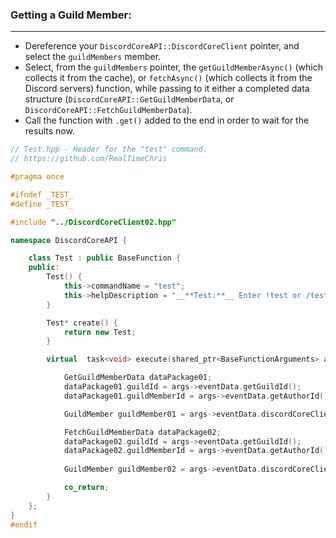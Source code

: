 ### **Getting a Guild Member:**
---
- Dereference your `DiscordCoreAPI::DiscordCoreClient` pointer, and select the `guildMembers` member.
- Select, from the `guildMembers` pointer, the `getGuildMemberAsync()` (which collects it from the cache), or `fetchAsync()` (which collects it from the Discord servers) function, while passing to it either a completed data structure (`DiscordCoreAPI::GetGuildMemberData`, or `DiscordCoreAPI::FetchGuildMemberData`).
- Call the function with `.get()` added to the end in order to wait for the results now.

```cpp
// Test.hpp - Header for the "test" command.
// https://github.com/RealTimeChris

#pragma once

#ifndef _TEST_
#define _TEST_

#include "../DiscordCoreClient02.hpp"

namespace DiscordCoreAPI {

	class Test : public BaseFunction {
	public:
		Test() {
			this->commandName = "test";
			this->helpDescription = "__**Test:**__ Enter !test or /test to run this command!";
		}

		Test* create() {
			return new Test;
		}

		virtual  task<void> execute(shared_ptr<BaseFunctionArguments> args) {

			GetGuildMemberData dataPackage01;
			dataPackage01.guildId = args->eventData.getGuildId();
			dataPackage01.guildMemberId = args->eventData.getAuthorId();

			GuildMember guildMember01 = args->eventData.discordCoreClient->guildMembers->getGuildMemberAsync(dataPackage01).get();

			FetchGuildMemberData dataPackage02;
			dataPackage02.guildId = args->eventData.getGuildId();
			dataPackage02.guildMemberId = args->eventData.getAuthorId();
			
			GuildMember guildMember02 = args->eventData.discordCoreClient->guildMembers->fetchAsync(dataPackage02).get();

			co_return;
		}
	};
}
#endif
```
